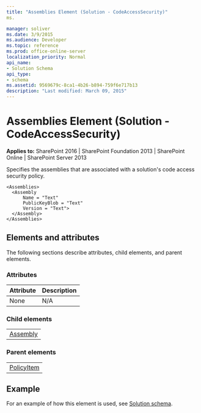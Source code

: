 ```yaml
---
title: "Assemblies Element (Solution - CodeAccessSecurity)"
ms.

manager: soliver
ms.date: 3/9/2015
ms.audience: Developer
ms.topic: reference
ms.prod: office-online-server
localization_priority: Normal
api_name:
- Solution Schema
api_type:
- schema
ms.assetid: 9569679c-8ca1-4b26-b894-759f6e717b13
description: "Last modified: March 09, 2015"
---
```


# Assemblies Element (Solution - CodeAccessSecurity)

 
  
 **Applies to:** SharePoint 2016 | SharePoint Foundation 2013 | SharePoint Online | SharePoint Server 2013
  
Specifies the assemblies that are associated with a solution's code access security policy.
  
```
<Assemblies>
  <Assembly
      Name = "Text"
      PublicKeyBlob = "Text"
      Version = "Text">
  </Assembly>
</Assemblies>
```

## Elements and attributes

The following sections describe attributes, child elements, and parent elements.

### Attributes

|**Attribute**|**Description**|
|:-----|:-----|
|None  <br/> |N/A  <br/> |
   
### Child elements

||
|:-----|
|[Assembly](assembly-element-solutioncodeaccesssecurity.md)|
   
### Parent elements

||
|:-----|
|[PolicyItem](policyitem-element-solution.md)|
   
## Example

For an example of how this element is used, see [Solution schema](solution-schema.md).
  

